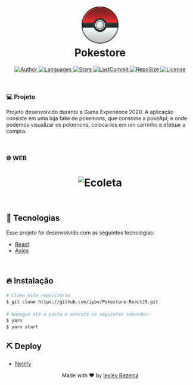 <h1 align="center">
  <img alt="esferaPoke" src=".github/pokebola.gif" width="100px" />
  <br/>
  Pokestore
</h1>

<p align="center">
  <a href="https://github.com/iybe">
    <img alt="Author" src="https://img.shields.io/badge/author-iybe-e60000?style=flat-square">
  </a>

  <a href="#">
    <img alt="Languages" src="https://img.shields.io/github/languages/count/iybe/Pokestore-ReactJS?color=e60000&style=flat-square">
  </a>

  <a href="https://github.com/iybe/Pokestore-ReactJS/stargazers">
    <img alt="Stars" src="https://img.shields.io/github/stars/iybe/Pokestore-ReactJS?color=e60000&style=flat-square">
  </a>

  <a href="https://github.com/iybe/Pokestore-ReactJS/commits/master">
    <img alt="LastCommit" src="https://img.shields.io/github/last-commit/iybe/Pokestore-ReactJS?color=e60000&style=flat-square">
  </a>

  <a href="#">
    <img alt="RepoSize" src="https://img.shields.io/github/repo-size/iybe/Pokestore-ReactJS?color=e60000&style=flat-square">
  </a>

  <a href="https://github.com/iybe/Pokestore-ReactJS/blob/master/LICENSE.md">
    <img alt="License" src="https://img.shields.io/badge/license-MIT-brightgreen?color=e60000&style=flat-square">
  </a>
</p>

<br />

### 💻 Projeto

Projeto desenvolvido durante a Gama Experience 2020. A aplicação consiste em uma loja fake de pokemons, que consome a pokeApi; e onde podemos visualizar os pokemons, coloca-los em um carrinho e efetuar a compra.

<br />

### 🌐 WEB

<h1 align="center">
    <img alt="Ecoleta" src=".github/gifFrontend.gif" />
</h1>

<br />

## 🚀 Tecnologias

Esse projeto foi desenvolvido com as seguintes tecnologias:

- [React](https://reactjs.org)
- [Axios](https://github.com/axios/axios)

<br />

## 🔥 Instalação

```bash
# Clone este repositório
$ git clone https://github.com/iybe/Pokestore-ReactJS.git

# Navegue até a pasta e execute os seguintes comandos:
$ yarn
$ yarn start

```

## ⛏ Deploy

- [Netlify](https://desafiopokestoreiybe.netlify.app/)

<p align="center">
  Made with ❤ by <a href="https://www.linkedin.com/in/iesleybezerra/"> Iesley Bezerra </a>
</p>